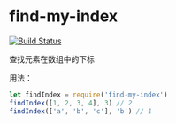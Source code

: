 # find-my-index

[![Build Status](https://travis-ci.com/KaronAmI/findIndex.svg?branch=master)](https://travis-ci.com/KaronAmI/findIndex)

查找元素在数组中的下标

用法：

```js
let findIndex = require('find-my-index')
findIndex([1, 2, 3, 4], 3) // 2
findIndex(['a', 'b', 'c'], 'b') // 1
```

